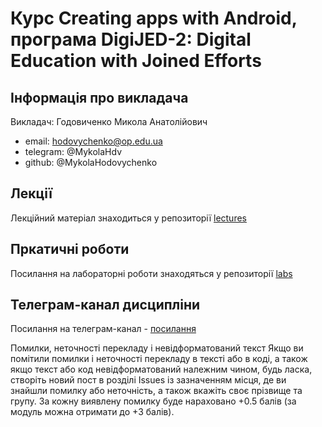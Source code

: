 # Курс Creating apps with Android, програма DigiJED-2: Digital Education with Joined Efforts

## Інформація про викладача
Викладач: Годовиченко Микола Анатолійович
- email: hodovychenko@op.edu.ua
- telegram: @MykolaHdv
- github: @MykolaHodovychenko

## Лекції
Лекційний матеріал знаходиться у репозиторії [lectures]()

## Пркатичні роботи
Посилання на лабораторні роботи знаходяться у репозиторії [labs]()

## Телеграм-канал дисципліни
Посилання на телеграм-канал - [посилання]()

Помилки, неточності перекладу і невідформатований текст
Якщо ви помітили помилки і неточності перекладу в тексті або в коді, а також якщо текст або код невідформатований належним чином, будь ласка, створіть новий пост в розділі Issues із зазначенням місця, де ви знайшли помилку або неточність, а також вкажіть своє прізвище та групу. За кожну виявлену помилку буде нараховано +0.5 балів (за модуль можна отримати до +3 балів).
